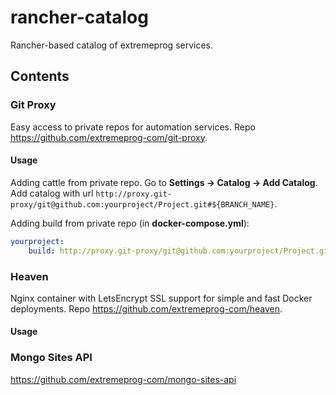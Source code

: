 # rancher-catalog
Rancher-based catalog of extremeprog services.

## Contents

### Git Proxy 
Easy access to private repos for automation services. Repo https://github.com/extremeprog-com/git-proxy.

#### Usage
Adding cattle from private repo. Go to **Settings -> Catalog -> Add Catalog**.
Add catalog with url `http://proxy.git-proxy/git@github.com:yourproject/Project.git#${BRANCH_NAME}`. 

Adding build from private repo (in **docker-compose.yml**):
```yml
yourproject:
    build: http://proxy.git-proxy/git@github.com:yourproject/Project.git#${BRANCH_NAME}
```

### Heaven
Nginx container with LetsEncrypt SSL support for simple and fast Docker deployments. Repo https://github.com/extremeprog-com/heaven.

#### Usage


### Mongo Sites API
https://github.com/extremeprog-com/mongo-sites-api
